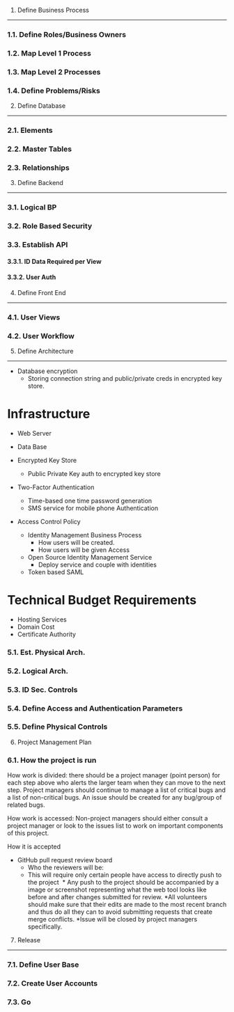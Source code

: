 1. Define Business Process
--------------------------

### 1.1. Define Roles/Business Owners

### 1.2. Map Level 1 Process

### 1.3. Map Level 2 Processes

### 1.4. Define Problems/Risks

2. Define Database
------------------

### 2.1. Elements

### 2.2. Master Tables

### 2.3. Relationships

3. Define Backend
-----------------

### 3.1. Logical BP

### 3.2. Role Based Security

### 3.3. Establish API

#### 3.3.1. ID Data Required per View

#### 3.3.2. User Auth

4. Define Front End
-------------------

### 4.1. User Views

### 4.2. User Workflow

5. Define Architecture
----------------------

* Database encryption
  * Storing connection string and public/private creds in encrypted key store.

# Infrastructure
* Web Server
* Data Base
* Encrypted Key Store
  * Public Private Key auth to encrypted key store
* Two-Factor Authentication
  * Time-based one time password generation
  * SMS service for mobile phone Authentication

* Access Control Policy
  * Identity Management Business Process
    * How users will be created.
    * How users will be given Access
  * Open Source Identity Management Service
    * Deploy service and couple with identities
  * Token based SAML

# Technical Budget Requirements

* Hosting Services
* Domain Cost
* Certificate Authority

### 5.1. Est. Physical Arch.

### 5.2. Logical Arch.

### 5.3. ID Sec. Controls

### 5.4. Define Access and Authentication Parameters

### 5.5. Define Physical Controls

6. Project Management Plan

### 6.1. How the project is run

How work is divided: there should be a project manager (point person) for each step above who alerts the larger team when they can move to the next step. Project managers should continue to manage a list of critical bugs and a list of non-critical bugs. An issue should be created for any bug/group of related bugs. 

How work is accessed: 
Non-project managers should either consult a project manager or look to the issues list to work on important components of this project. 

How it is accepted
* GitHub pull request review board
  * Who the reviewers will be:
  * This will require only certain people have access to directly push to the project
  * Any push to the project should be accompanied by a image or screenshot representing what the web tool looks like before and after changes submitted for review. 
  *All volunteers should make sure that their edits are made to the most recent branch and thus do all they can to avoid submitting requests that create merge conflicts.
  *Issue will be closed by project managers specifically. 



7. Release
----------

### 7.1. Define User Base

### 7.2. Create User Accounts

### 7.3. Go
